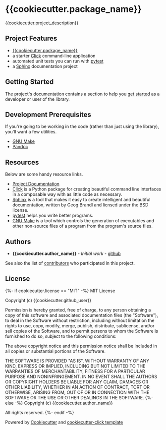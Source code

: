 # {{cookiecutter.package_name}}

{{cookiecutter.project_description}}

## Project Features

* [{{cookiecutter.package_name}}](http://{{cookiecutter.project_name}}.readthedocs.io/)
* a starter [Click](http://click.pocoo.org/5/) command-line application
* automated unit tests you can run with [pytest](https://docs.pytest.org/en/latest/)
* a [Sphinx](http://www.sphinx-doc.org/en/master/) documentation project

## Getting Started

The project's documentation contains a section to help you
[get started](https://{{cookiecutter.project_name}}.readthedocs.io/en/latest/getting_started.html) as a developer or
user of the library.

## Development Prerequisites

If you're going to be working in the code (rather than just using the library), you'll want a few utilities.

* [GNU Make](https://www.gnu.org/software/make/)
* [Pandoc](https://pandoc.org/)

## Resources

Below are some handy resource links.

* [Project Documentation](http://{{cookiecutter.project_name}}.readthedocs.io/)
* [Click](http://click.pocoo.org/5/) is a Python package for creating beautiful command line interfaces in a composable way with as little code as necessary.
* [Sphinx](http://www.sphinx-doc.org/en/master/) is a tool that makes it easy to create intelligent and beautiful documentation, written by Geog Brandl and licnsed under the BSD license.
* [pytest](https://docs.pytest.org/en/latest/) helps you write better programs.
* [GNU Make](https://www.gnu.org/software/make/) is a tool which controls the generation of executables and other non-source files of a program from the program's source files.


## Authors

* **{{cookiecutter.author_name}}** - *Initial work* - [github](https://github.com/{{cookiecutter.github_user}})

See also the list of [contributors](https://github.com/{{cookiecutter.github_user}}/{{cookiecutter.package_name}}/contributors) who participated in this project.

## License

{%- if cookiecutter.license == "MIT" -%}
MIT License

Copyright (c) {{cookiecutter.github_user}}

Permission is hereby granted, free of charge, to any person obtaining a copy
of this software and associated documentation files (the "Software"), to deal
in the Software without restriction, including without limitation the rights
to use, copy, modify, merge, publish, distribute, sublicense, and/or sell
copies of the Software, and to permit persons to whom the Software is
furnished to do so, subject to the following conditions:

The above copyright notice and this permission notice shall be included in all
copies or substantial portions of the Software.

THE SOFTWARE IS PROVIDED "AS IS", WITHOUT WARRANTY OF ANY KIND, EXPRESS OR
IMPLIED, INCLUDING BUT NOT LIMITED TO THE WARRANTIES OF MERCHANTABILITY,
FITNESS FOR A PARTICULAR PURPOSE AND NONINFRINGEMENT. IN NO EVENT SHALL THE
AUTHORS OR COPYRIGHT HOLDERS BE LIABLE FOR ANY CLAIM, DAMAGES OR OTHER
LIABILITY, WHETHER IN AN ACTION OF CONTRACT, TORT OR OTHERWISE, ARISING FROM,
OUT OF OR IN CONNECTION WITH THE SOFTWARE OR THE USE OR OTHER DEALINGS IN THE
SOFTWARE.
{%- else -%}
Copyright (c) {{cookiecutter.author_name}}

All rights reserved.
{%- endif -%}


Powered by [Cookiecutter](https://cookiecutter.readthedocs.io/en/latest/)
and [cookiecutter-click template](https://github.com/sjev/cookiecutter-click)